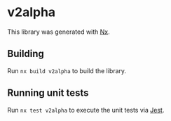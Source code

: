 # v2alpha

This library was generated with [Nx](https://nx.dev).

## Building

Run `nx build v2alpha` to build the library.

## Running unit tests

Run `nx test v2alpha` to execute the unit tests via [Jest](https://jestjs.io).
